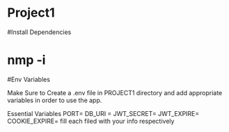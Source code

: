 # Project1

#Install Dependencies

# nmp -i

#Env Variables

Make Sure to Create a .env file in PROJECT1 directory and add appropriate variables in order to use the app.

Essential Variables PORT= DB_URI = JWT_SECRET= JWT_EXPIRE= COOKIE_EXPIRE= fill each filed with your info respectively
